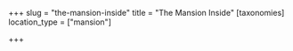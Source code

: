 +++
slug = "the-mansion-inside"
title = "The Mansion Inside"
[taxonomies]
location_type = ["mansion"]

+++



